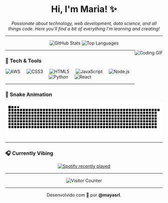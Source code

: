 <h1 align="center">Hi, I'm Maria! ✨</h1>

<p align="center">
  <em>
    Passionate about technology, web development, data science, and all things code. 
    Here you'll find a bit of everything I'm learning and creating!
  </em>
</p>

---

<div align="center">
  <!-- GitHub Stats -->
  <img 
       src="https://github-readme-stats.vercel.app/api?username=mayasrl&hide_title=false&hide_rank=false&show_icons=true&include_all_commits=true&count_private=true&disable_animations=false&theme=dracula&locale=en&hide_border=false" 
       height="150" 
       alt="GitHub Stats" 
  />
  <!-- Most Used Languages -->
  <img 
       src="https://github-readme-stats.vercel.app/api/top-langs?username=mayasrl&locale=en&hide_title=false&layout=compact&card_width=320&langs_count=5&theme=dracula&hide_border=false" 
       height="150" 
       alt="Top Languages" 
  />
</div>

<!-- Fun GIF on the Right -->
<img 
     align="right" 
     height="150" 
     src="https://i.pinimg.com/originals/6f/b9/74/6fb9743af1895e492bb759e5b42ee4d3.gif" 
     alt="Coding GIF" 
/>

---

### 🔧 Tech & Tools

<div align="center">
  <img src="https://cdn.jsdelivr.net/gh/devicons/devicon/icons/amazonwebservices/amazonwebservices-plain-wordmark.svg" height="30" alt="AWS" />
  <img width="12" />
  <img src="https://cdn.jsdelivr.net/gh/devicons/devicon/icons/css3/css3-original.svg" height="30" alt="CSS3" />
  <img width="12" />
  <img src="https://cdn.jsdelivr.net/gh/devicons/devicon/icons/html5/html5-original.svg" height="30" alt="HTML5" />
  <img width="12" />
  <img src="https://cdn.jsdelivr.net/gh/devicons/devicon/icons/javascript/javascript-original.svg" height="30" alt="JavaScript" />
  <img width="12" />
  <img src="https://cdn.jsdelivr.net/gh/devicons/devicon/icons/nodejs/nodejs-original.svg" height="30" alt="Node.js" />
  <img width="12" />
  <img src="https://cdn.jsdelivr.net/gh/devicons/devicon/icons/python/python-original.svg" height="30" alt="Python" />
  <img width="12" />
  <img src="https://cdn.jsdelivr.net/gh/devicons/devicon/icons/react/react-original.svg" height="30" alt="React" />
</div>

---

### 🐍 Snake Animation

<p align="center">
  <img src="https://raw.githubusercontent.com/mayasrl/mayasrl/output/snake.svg" alt="Snake animation" />
</p>

---

### 🎧 Currently Vibing

<div align="center">
  <a href="https://open.spotify.com/user/3q3cyjzor214es8zh4dy2kaue" target="_blank">
    <img src="https://spotify-recently-played-readme.vercel.app/api?user=3q3cyjzor214es8zh4dy2kaue&count=5" alt="Spotify recently played"  />
  </a>
</div>

---

<p align="center">
  <img src="https://profile-counter.glitch.me/mayasrl/count.svg?" alt="Visitor Counter" />
</p>

---

<p align="center">
  Desenvolvido com 💛 por <strong>@mayasrl</strong>.
</p>
